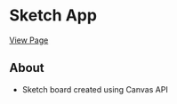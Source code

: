# Sketch App

[View Page](https://amrdesai.github.io/sketch-app/)

## About
- Sketch board created using Canvas API

